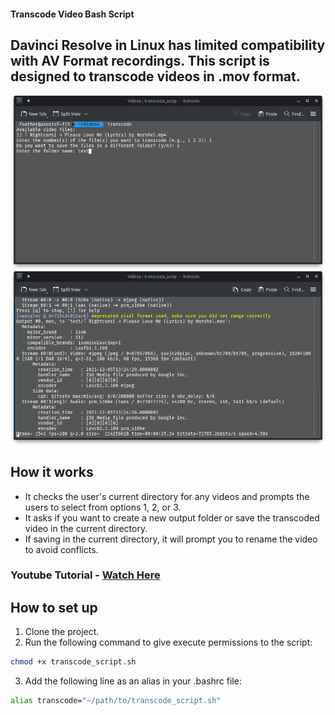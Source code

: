 #### Transcode Video Bash Script
## Davinci Resolve in Linux has limited compatibility with AV Format recordings. This script is designed to transcode videos in .mov format.

![Screenshot](screenshots/transcode1.png)![Screenshot](screenshots/transcode2.png)

## How it works

- It checks the user's current directory for any videos and prompts the users to select from options 1, 2, or 3.
- It asks if you want to create a new output folder or save the transcoded video in the current directory.
- If saving in the current directory, it will prompt you to rename the video to avoid conflicts.

### Youtube Tutorial - [Watch Here](https://youtu.be/I0oqHkP93JM)

## How to set up

1. Clone the project.
2. Run the following command to give execute permissions to the script:

```bash
chmod +x transcode_script.sh
```

3. Add the following line as an alias in your .bashrc file:

```bash
alias transcode="~/path/to/transcode_script.sh"
```
